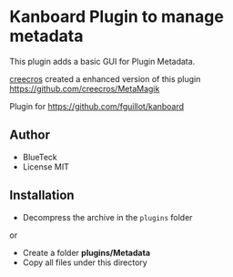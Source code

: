 Kanboard Plugin to manage metadata
==========================

This plugin adds a basic GUI for Plugin Metadata.

[creecros](https://github.com/creecros) created a enhanced version of this plugin https://github.com/creecros/MetaMagik

Plugin for https://github.com/fguillot/kanboard

Author
------

- BlueTeck
- License MIT

Installation
------------

- Decompress the archive in the `plugins` folder

or

- Create a folder **plugins/Metadata**
- Copy all files under this directory
